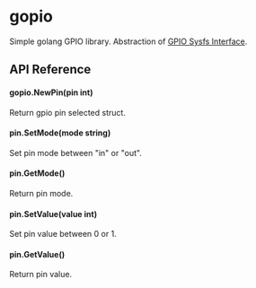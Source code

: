 # gopio
Simple golang GPIO library. Abstraction of [GPIO Sysfs Interface](https://www.kernel.org/doc/Documentation/gpio/sysfs.txt).

## API Reference

#### gopio.NewPin(pin int)
Return gpio pin selected struct.

#### pin.SetMode(mode string)
Set pin mode between "in" or "out".

#### pin.GetMode()
Return pin mode.

#### pin.SetValue(value int)
Set pin value between 0 or 1.

#### pin.GetValue()
Return pin value.
